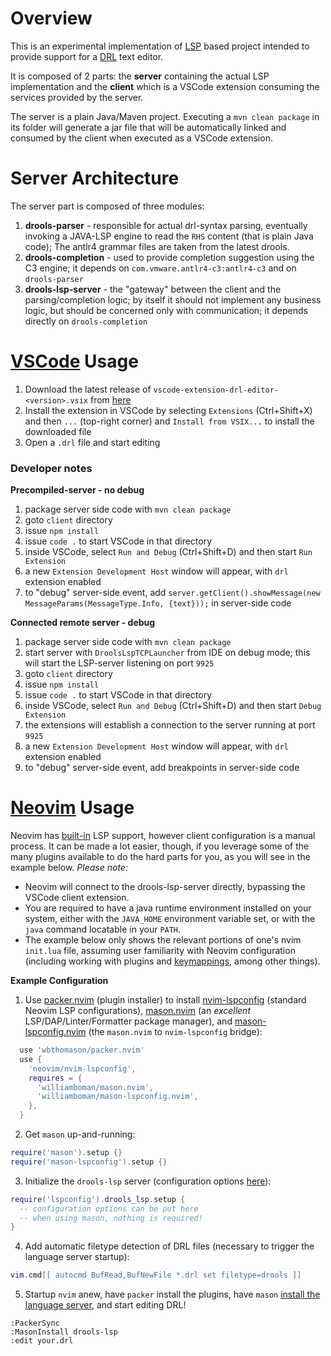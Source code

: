 Overview
===
This is an experimental implementation of [LSP](https://microsoft.github.io/language-server-protocol/) based project intended to provide support for a [DRL](https://docs.jboss.org/drools/release/latest/drools-docs/html_single/#drl-rules-con_drl-rules) text editor.

It is composed of 2 parts: the **server** containing the actual LSP implementation and the **client** which is a VSCode extension consuming the services provided by the server.

The server is a plain Java/Maven project. Executing a `mvn clean package` in its folder will generate a jar file that will be automatically linked and consumed by the client when executed as a VSCode extension.

Server Architecture
===

The server part is composed of three modules:
1. **drools-parser** - responsible for actual drl-syntax parsing, eventually invoking a JAVA-LSP engine to read the `RHS` content (that is plain Java code); The antlr4 grammar files are taken from the latest drools. 
2. **drools-completion** - used to provide completion suggestion using the C3 engine; it depends on `com.vmware.antlr4-c3:antlr4-c3` and on `drools-parser`
3. **drools-lsp-server** - the "gateway" between the client and the parsing/completion logic; by itself it should not implement any business logic, but should be concerned only with communication; it depends directly on `drools-completion`

[VSCode](https://code.visualstudio.com/) Usage
===

1. Download the latest release of `vscode-extension-drl-editor-<version>.vsix` from [here](https://github.com/kiegroup/drools-lsp/releases)
2. Install the extension in VSCode by selecting `Extensions` (Ctrl+Shift+X) and then `...` (top-right corner) and `Install from VSIX...` to install the downloaded file
3. Open a `.drl` file and start editing

### Developer notes
**Precompiled-server - no debug**
1. package server side code with `mvn clean package`
2. goto `client` directory
3. issue `npm install`
4. issue `code .` to start VSCode in that directory
5. inside VSCode, select `Run and Debug` (Ctrl+Shift+D) and then start `Run Extension`
6. a new `Extension Development Host` window will appear, with `drl` extension enabled
7. to "debug" server-side event, add `server.getClient().showMessage(new MessageParams(MessageType.Info, {text}));` in server-side code

**Connected remote server - debug**
1. package server side code with `mvn clean package`
2. start server with `DroolsLspTCPLauncher` from IDE on debug mode; this will start the LSP-server listening on port `9925`
3. goto `client` directory
4. issue `npm install`
5. issue `code .` to start VSCode in that directory
6. inside VSCode, select `Run and Debug` (Ctrl+Shift+D) and then start `Debug Extension`
7. the extensions will establish a connection to the server running at port `9925`
8. a new `Extension Development Host` window will appear, with `drl` extension enabled
9. to "debug" server-side event, add breakpoints in server-side code

[Neovim](https://neovim.io/) Usage
===
Neovim has [built-in](https://neovim.io/doc/user/lsp.html) LSP support, however client configuration is a manual process. It can be made a lot easier, though, if you leverage some of the many plugins available to do the hard parts for you, as you will see in the example below. _Please note:_
- Neovim will connect to the drools-lsp-server directly, bypassing the VSCode client extension.
- You are required to have a java runtime environment installed on your system, either with the `JAVA_HOME` environment variable set, or with the `java` command locatable in your `PATH`.
- The example below only shows the relevant portions of one's nvim `init.lua` file, assuming user familiarity with Neovim configuration (including working with plugins and [keymappings](https://github.com/neovim/nvim-lspconfig#Suggested-configuration), among other things).

**Example Configuration**
1. Use [packer.nvim](https://github.com/wbthomason/packer.nvim) (plugin installer) to install [nvim-lspconfig](http://github.com/neovim/nvim-lspconfig) (standard Neovim LSP configurations), [mason.nvim](https://github.com/williamboman/mason.nvim) (an _excellent_ LSP/DAP/Linter/Formatter package manager), and [mason-lspconfig.nvim](https://github.com/williamboman/mason-lspconfig.nvim) (the `mason.nvim` to `nvim-lspconfig` bridge):
```lua
  use 'wbthomason/packer.nvim'
  use {
    'neovim/nvim-lspconfig',
    requires = {
      'williamboman/mason.nvim',
      'williamboman/mason-lspconfig.nvim',
    },
  }
```
2. Get `mason` up-and-running:
```lua
require('mason').setup {}
require('mason-lspconfig').setup {}
```
3. Initialize the `drools-lsp` server (configuration options [here](https://github.com/neovim/nvim-lspconfig/blob/master/doc/server_configurations.md#drools_lsp)):
```lua
require('lspconfig').drools_lsp.setup {
  -- configuration options can be put here
  -- when using mason, nothing is required!
}
```
4. Add automatic filetype detection of DRL files (necessary to trigger the language server startup):
```lua
vim.cmd[[ autocmd BufRead,BufNewFile *.drl set filetype=drools ]]
```
5. Startup `nvim` anew, have `packer` install the plugins, have `mason` [install the language server](https://github.com/williamboman/mason.nvim/blob/main/PACKAGES.md#drools-lsp), and start editing DRL!
```vim
:PackerSync
:MasonInstall drools-lsp
:edit your.drl
```
